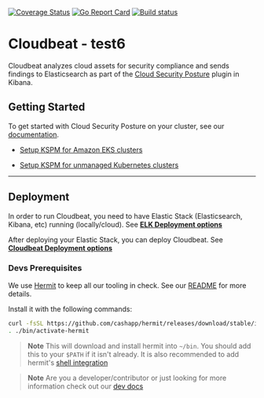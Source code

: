 [![Coverage Status](https://coveralls.io/repos/github/elastic/cloudbeat/badge.svg?branch=main)](https://coveralls.io/github/elastic/cloudbeat?branch=main)
[![Go Report Card](https://goreportcard.com/badge/github.com/elastic/cloudbeat)](https://goreportcard.com/report/github.com/elastic/cloudbeat)
[![Build status](https://badge.buildkite.com/82f39bb3a95eeb7f46e28891fb48a623cf184fbfca2eff545a.svg)](https://buildkite.com/elastic/cloudbeat)

# Cloudbeat - test6

Cloudbeat analyzes cloud assets for security compliance and sends findings to Elasticsearch as part of
the [Cloud Security Posture](https://www.elastic.co/blog/secure-your-cloud-with-elastic-security) plugin in Kibana.

## Getting Started

To get started with Cloud Security Posture on your cluster, see
our [documentation](https://www.elastic.co/guide/en/security/master/get-started-with-kspm.html#kspm-setup-unmanaged).

- [Setup KSPM for Amazon EKS clusters](https://www.elastic.co/guide/en/security/master/get-started-with-kspm.html#kspm-setup-eks-start)

- [Setup KSPM for unmanaged Kubernetes clusters](https://www.elastic.co/guide/en/security/master/get-started-with-kspm.html#kspm-setup-unmanaged)

---

## Deployment

In order to run Cloudbeat, you need to have Elastic Stack (Elasticsearch, Kibana, etc) running (locally/cloud). See **[ELK Deployment options](dev-docs/ELK-Deployment.md)**

After deploying your Elastic Stack, you can deploy Cloudbeat. See **[Cloudbeat Deployment options](dev-docs/Cloudbeat-Deployment.md)**

### Devs Prerequisites

We use [Hermit](https://cashapp.github.io/hermit/usage/get-started/) to keep all our tooling in check. See our [README](/bin/README.hermit.md) for more details.

Install it with the following commands:
```zsh
curl -fsSL https://github.com/cashapp/hermit/releases/download/stable/install.sh | /bin/bash
. ./bin/activate-hermit
```
> **Note**
> This will download and install hermit into `~/bin`. You should add this to your `$PATH` if it isn't already.
It is also recommended to add hermit's [shell integration](https://cashapp.github.io/hermit/usage/shell/)


> **Note** Are you a developer/contributor or just looking for more information check out
> our [dev docs](dev-docs/Development.md)
